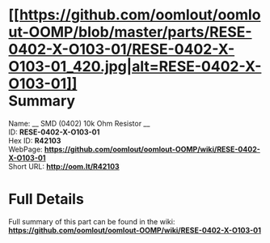 
[[https://github.com/oomlout/oomlout-OOMP/blob/master/parts/RESE-0402-X-O103-01/RESE-0402-X-O103-01_420.jpg|alt=RESE-0402-X-O103-01]]     
Summary
=================
  
Name: __ SMD (0402) 10k Ohm Resistor __    
ID: __RESE-0402-X-O103-01__   
Hex ID: __R42103__   
WebPage: __https://github.com/oomlout/oomlout-OOMP/wiki/RESE-0402-X-O103-01__   
Short URL: __http://oom.lt/R42103__   

Full Details
==========================
Full summary of this part can be found in the wiki:   
__https://github.com/oomlout/oomlout-OOMP/wiki/RESE-0402-X-O103-01__    

